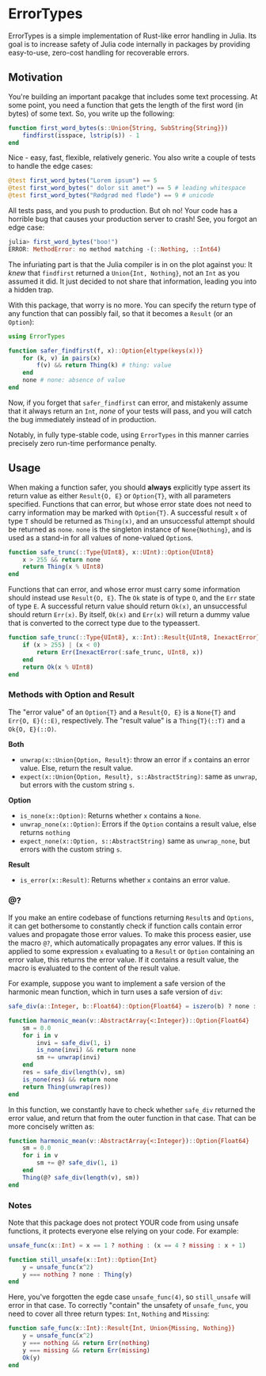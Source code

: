# ErrorTypes

ErrorTypes is a simple implementation of Rust-like error handling in Julia. Its goal is to increase safety of Julia code internally in packages by providing easy-to-use, zero-cost handling for recoverable errors.

## Motivation
You're building an important pacakge that includes some text processing. At some point, you need a function that gets the length of the first word (in bytes) of some text. So, you write up the following:

```julia
function first_word_bytes(s::Union{String, SubString{String}})
    findfirst(isspace, lstrip(s)) - 1
end
```
Nice - easy, fast, flexible, relatively generic. You also write a couple of tests to handle the edge cases:

```julia
@test first_word_bytes("Lorem ipsum") == 5
@test first_word_bytes(" dolor sit amet") == 5 # leading whitespace
@test first_word_bytes("Rødgrød med fløde") == 9 # unicode
```
All tests pass, and you push to production. But oh no! Your code has a horrible bug that causes your production server to crash! See, you forgot an edge case:

```julia
julia> first_word_bytes("boo!")
ERROR: MethodError: no method matching -(::Nothing, ::Int64)
```

The infuriating part is that the Julia compiler is in on the plot against you: It *knew* that `findfirst` returned a `Union{Int, Nothing}`, not an `Int` as you assumed it did. It just decided to not share that information, leading you into a hidden trap.

With this package, that worry is no more. You can specify the return type of any function that can possibly fail, so that it becomes a `Result` (or an `Option`):

```julia
using ErrorTypes

function safer_findfirst(f, x)::Option{eltype(keys(x))}
    for (k, v) in pairs(x)
        f(v) && return Thing(k) # thing: value
    end
    none # none: absence of value
end
```

Now, if you forget that `safer_findfirst` can error, and mistakenly assume that it always return an `Int`, *none* of your tests will pass, and you will catch the bug immediately instead of in production.

Notably, in fully type-stable code, using `ErrorTypes` in this manner carries precisely zero run-time performance penalty.

## Usage

When making a function safer, you should __always__ explicitly type assert its return value as either `Result{O, E}` or `Option{T}`, with all parameters specified.
Functions that can error, but whose error state does not need to carry information may be marked with `Option{T}`. A successful result `x` of type `T` should be returned as `Thing(x)`, and an unsuccessful attempt should be returned as `none`. `none` is the singleton instance of `None{Nothing}`, and is used as a stand-in for all values of none-valued `Option`s.

```julia
function safe_trunc(::Type{UInt8}, x::UInt)::Option{UInt8}
    x > 255 && return none
    return Thing(x % UInt8)
end
```

Functions that can error, and whose error must carry some information should instead use `Result{O, E}`. The `Ok` state is of type `O`, and the `Err` state of type `E`. A successful return value should return `Ok(x)`, an unsuccessful should return `Err(x)`. By itself, `Ok(x)` and `Err(x)` will return a dummy value that is converted to the correct type due to the typeassert.

```julia
function safe_trunc(::Type{UInt8}, x::Int)::Result{UInt8, InexactError}
    if (x > 255) | (x < 0)
        return Err(InexactError(:safe_trunc, UInt8, x))
    end
    return Ok(x % UInt8)
end
```

### Methods with Option and Result
The "error value" of an `Option{T}` and a `Result{O, E}` is a `None{T}` and `Err{O, E}(::E)`, respectively. The "result value" is a `Thing{T}(::T)` and a `Ok{O, E}(::O)`.

__Both__
* `unwrap(x::Union{Option, Result}`: throw an error if `x` contains an error value. Else, return the result value.
* `expect(x::Union{Option, Result}, s::AbstractString)`: same as `unwrap`, but errors with the custom string `s`.


__Option__
* `is_none(x::Option)`: Returns whether `x` contains a `None`.
* `unwrap_none(x::Option)`: Errors if the `Option` contains a result value, else returns `nothing`
* `expect_none(x::Option, s::AbstractString)` same as `unwrap_none`, but errors with the custom string `s`.

__Result__
* `is_error(x::Result)`: Returns whether `x` contains an error value.

### @?
If you make an entire codebase of functions returning `Result`s and `Options`, it can get bothersome to constantly check if function calls contain error values and propagate those error values. To make this process easier, use the macro `@?`, which automatically propagates any error values. If this is applied to some expression `x` evaluating to a `Result` or `Option` containing an error value, this returns the error value. If it contains a result value, the macro is evaluated to the content of the result value.

For example, suppose you want to implement a safe version of the harmonic mean function, which in turn uses a safe version of `div`:

```julia
safe_div(a::Integer, b::Float64)::Option{Float64} = iszero(b) ? none : Thing(a/b)

function harmonic_mean(v::AbstractArray{<:Integer})::Option{Float64}
    sm = 0.0
    for i in v
        invi = safe_div(1, i)
        is_none(invi) && return none
        sm += unwrap(invi)
    end
    res = safe_div(length(v), sm)
    is_none(res) && return none
    return Thing(unwrap(res))
end
```

In this function, we constantly have to check whether `safe_div` returned the error value, and return that from the outer function in that case. That can be more concisely written as:

```julia
function harmonic_mean(v::AbstractArray{<:Integer})::Option{Float64}
    sm = 0.0
    for i in v
        sm += @? safe_div(1, i)
    end
    Thing(@? safe_div(length(v), sm))
end
```

### Notes

Note that this package does not protect YOUR code from using unsafe functions, it protects everyone else relying on your code. For example:

```julia
unsafe_func(x::Int) = x == 1 ? nothing : (x == 4 ? missing : x + 1)

function still_unsafe(x::Int)::Option{Int}
    y = unsafe_func(x^2)
    y === nothing ? none : Thing(y)
end
```

Here, you've forgotten the egde case `unsafe_func(4)`, so `still_unsafe` will error in that case. To correctly "contain" the unsafety of `unsafe_func`, you need to cover all three return types: `Int`, `Nothing` and `Missing`:

```julia
function safe_func(x::Int)::Result{Int, Union{Missing, Nothing}}
    y = unsafe_func(x^2)
    y === nothing && return Err(nothing)
    y === missing && return Err(missing)
    Ok(y)
end
```
